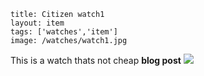 ```
title: Citizen watch1
layout: item
tags: ['watches','item']
image: /watches/watch1.jpg
```

This is a watch thats not cheap **blog post**
<img src="/watches/watch1.jpg" />
